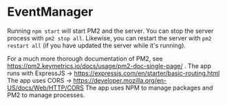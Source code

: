 # EventManager
Running `npm start` will start PM2 and the server. You can stop the server process with `pm2 stop all`. Likewise, you can restart the server with `pm2 restart all` (if you have updated the server while it's running). 

For a much more thorough documentation of PM2, see https://pm2.keymetrics.io/docs/usage/pm2-doc-single-page/ .
The app runs with ExpressJS -> https://expressjs.com/en/starter/basic-routing.html
The app uses CORS -> https://developer.mozilla.org/en-US/docs/Web/HTTP/CORS
The app uses NPM to manage packages and PM2 to manage processes.
